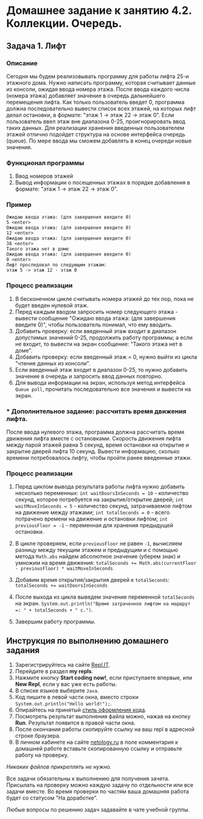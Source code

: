 # Домашнее задание к занятию 4.2. Коллекции. Очередь.
## Задача 1. Лифт

### Описание
Сегодня мы будем реализовывать программу для работы лифта 25-и этажного дома.
Нужно написать программу, которая считывает данные из консоли, ожидая ввода номера этажа. После ввода каждого числа (номера этажа) добавляет значение в очередь дальнейшего перемещения лифта.
Как только пользователь введет 0, программа должна последовательно вывести список всех этажей, на которых лифт делал остановки, в формате: "этаж 1 -> этаж 22 -> этаж 0". 
Если пользователь ввел этаж вне диапазона 0-25, проигнорировать ввод таких данных.
Для реализации хранения введенных пользователем этажей отлично подойдет структура на основе интерфейса очередь (queue). По мере ввода мы сможем добавлять в конец очереди новые значения.

### Функционал программы
1. Ввод номеров этажей
2. Вывод информации о посещенных этажах в порядке добавления в формате: "этаж 1 -> этаж 22 -> этаж 0".

### Пример
```
Ожидаю ввода этажа: (для завершения введите 0)
5 <enter>
Ожидаю ввода этажа: (для завершения введите 0)
12 <enter>
Ожидаю ввода этажа: (для завершения введите 0)
38 <enter>
Такого этажа нет в доме
Ожидаю ввода этажа: (для завершения введите 0)
0 <enter>
Лифт проследовал по следующим этажам:
этаж 5 -> этаж 12 - этаж 0   
```

### Процесс реализации

1. В бесконечном цикле считывать номера этажей до тех пор, пока не будет введен нулевой этаж.
2. Перед каждым вводом запросить номер следующего этажа - вывести сообщение "Ожидаю ввода этажа: (для завершения введите 0)", чтобы пользователь понимал, что ему вводить.
3. Добавить проверку: если введенный этаж входит в диапазон допустимых значений 0-25, продолжить работу программы; а если не входит, то вывести на экран сообщение: "Такого этажа нет в доме".
4. Добавить проверку: если введенный этаж = 0, нужно выйти из цикла "чтение данных из консоли".
5. Если введенный этаж входит в диапазон 0-25, то нужно добавить значение в очередь и запросить ввод данных повторно.
6. Для вывода информации на экран, используя метод интерфейса `Queue poll`, прочитать последовательно все значения и вывести на экран.

### * Дополнительное задание: рассчитать время движения лифта. 

После ввода нулевого этажа, программа должна рассчитать время движения лифта вместе с остановками. Скорость движения лифта между парой этажей равна 5 секунд, время остановки на открытие и закрытие дверей лифта 10 секунд. Вывести информацию, сколько времени потребовалось лифту, чтобы пройти ранее введенные этажи.

### Процесс реализации

1. Перед циклом вывода результата работы лифта нужно добавить несколько переменных:
`int waitDoorsInSeconds = 10` - количество секунд, которое потребуется на закрытие/открытие дверей;
`int waitMoveInSeconds = 5` - количество секунд, затрачиваемое лифтом на движение между этажами;
`int totalSeconds = 0` - всего потрачено времени на движение и остановки лифтом;
`int previousFloor = -1` - переменная для хранения предыдущей остановки.

2. В цикле проверяем, если `previousFloor` не равен `-1`, вычисляем разницу между текущим этажем и предыдущим и с 
помощью метода `Math.abs` найдем абсолютное значение (уберем знак) и умножим на время движения:
`totalSeconds += Math.abs(currentFloor - previousFloor) * waitMoveInSeconds`

3. Добавим время открытия/закрытия дверей к `totalSeconds`:
`totalSeconds += waitDoorsInSeconds`

4. После выхода из цикла выведем значение переменной `totalSeconds` на экран.
`System.out.println("Время затраченное лифтом на маршрут =: " + totalSeconds + " с.")`.

5. Завершим работу программы.

## Инструкция по выполнению домашнего задания

1. Зарегистрируйтесь на сайте [Repl.IT](http://repl.it/).
2. Перейдите в раздел **my repls**.
3. Нажмите кнопку **Start coding now!**, если приступаете впервые, или **New Repl**, если у вас уже есть работы.
4. В списке языков выберите `Java`.
5. Код пишите в левой части окна, вместо строки `System.out.println("Hello world!");`.
6. Опирайтесь на принятый [стиль оформления кода](https://github.com/netology-code/codestyle/blob/master/java/README.md).
7. Посмотреть результат выполнения файла можно, нажав на кнопку **Run**. Результат появится в правой части окна.
8. После окончания работы скопируйте ссылку на ваш repl в адресной строке браузера.
9. В личном кабинете на сайте [netology.ru](http://netology.ru/) в поле комментария к домашней работе вставьте скопированную ссылку и отправьте работу на проверку.

*Никаких файлов прикреплять не нужно.*

Все задачи обязательны к выполнению для получения зачета. Присылать на проверку можно каждую задачу по отдельности или все задачи вместе. Во время проверки по частям ваша домашняя работа будет со статусом "На доработке".

Любые вопросы по решению задач задавайте в чате учебной группы.
